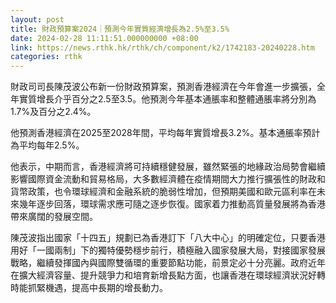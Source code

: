 ```yaml
---
layout: post
title: 財政預算案2024｜預測今年實質經濟增長為2.5%至3.5%
date: 2024-02-28 11:11:51.000000000 +08:00
link: https://news.rthk.hk/rthk/ch/component/k2/1742183-20240228.htm
categories: rthk
---
```


財政司司長陳茂波公布新一份財政預算案，預測香港經濟在今年會進一步擴張，全年實質增長介乎百分之2.5至3.5。他預測今年基本通脹率和整體通脹率將分別為1.7%及百分之2.4%。

他預測香港經濟在2025至2028年間，平均每年實質增長3.2%。基本通脹率預計為平均每年2.5%。

他表示，中期而言，香港經濟將可持續穩健發展，雖然緊張的地緣政治局勢會繼續影響國際資金流動和貿易格局，大多數經濟體在疫情期間大力推行擴張性的財政和貨幣政策，也令環球經濟和金融系統的脆弱性增加，但預期美國和歐元區利率在未來幾年逐步回落，環球需求應可隨之逐步恢復。國家着力推動高質量發展將為香港帶來廣闊的發展空間。

陳茂波指出國家「十四五」規劃已為香港訂下「八大中心」的明確定位，只要香港用好「一國兩制」下的獨特優勢穩步前行，積極融入國家發展大局，對接國家發展戰略，繼續發揮國內與國際雙循環的重要節點功能，前景定必十分亮麗。政府近年在擴大經濟容量、提升競爭力和培育新增長點方面，也讓香港在環球經濟狀況好轉時能抓緊機遇，提高中長期的增長動力。
